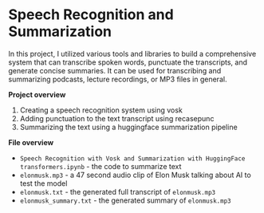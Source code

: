 # Speech Recognition and Summarization 
In this project, I utilized various tools and libraries to build a comprehensive system that can transcribe spoken words, punctuate the transcripts, and generate concise summaries. It can be used for transcribing and summarizing podcasts, lecture recordings, or MP3 files in general.

**Project overview**

1. Creating a speech recognition system using vosk
2. Adding punctuation to the text transcript using recasepunc
3. Summarizing the text using a huggingface summarization pipeline


**File overview**

* `Speech Recognition with Vosk and Summarization with HuggingFace transformers.ipynb` - the code to summarize text
* `elonmusk.mp3` - a 47 second audio clip of Elon Musk talking about AI to test the model
* `elonmusk.txt` - the generated full transcript of `elonmusk.mp3`
* `elonmusk_summary.txt` - the generated summary of `elonmusk.mp3`
